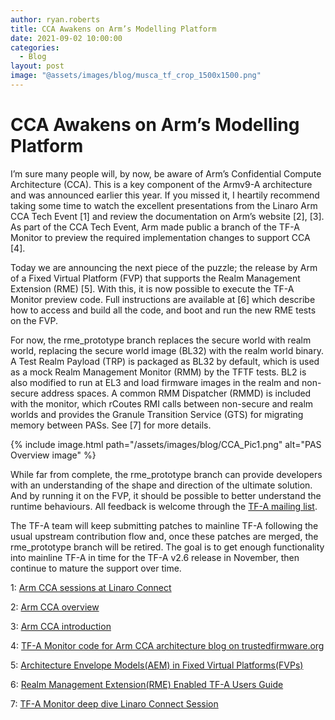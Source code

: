 ```yaml
---
author: ryan.roberts
title: CCA Awakens on Arm’s Modelling Platform
date: 2021-09-02 10:00:00
categories:
  - Blog
layout: post
image: "@assets/images/blog/musca_tf_crop_1500x1500.png"
---
```


# **CCA Awakens on Arm’s Modelling Platform**

I’m sure many people will, by now, be aware of Arm’s Confidential Compute Architecture (CCA). This is a key component of the Armv9-A architecture and was announced earlier this year. If you missed it, I heartily recommend taking some time to watch the excellent presentations from the Linaro Arm CCA Tech Event [1] and review the documentation on Arm’s website [2], [3]. As part of the CCA Tech Event, Arm made public a branch of the TF-A Monitor to preview the required implementation changes to support CCA [4].

Today we are announcing the next piece of the puzzle; the release by Arm of a Fixed Virtual Platform (FVP) that supports the Realm Management Extension (RME) [5]. With this, it is now possible to execute the TF-A Monitor preview code. Full instructions are available at [6] which describe how to access and build all the code, and boot and run the new RME tests on the FVP.

For now, the rme_prototype branch replaces the secure world with realm world, replacing the secure world image (BL32) with the realm world binary. A Test Realm Payload (TRP) is packaged as BL32 by default, which is used as a mock Realm Management Monitor (RMM) by the TFTF tests. BL2 is also modified to run at EL3 and load firmware images in the realm and non-secure address spaces. A common RMM Dispatcher (RMMD) is included with the monitor, which rCoutes RMI calls between non-secure and realm worlds and provides the Granule Transition Service (GTS) for migrating memory between PASs. See [7] for more details.

{% include image.html path="/assets/images/blog/CCA_Pic1.png" alt="PAS Overview image" %}

<div align="center"></div>

While far from complete, the rme_prototype branch can provide developers with an understanding of the shape and direction of the ultimate solution. And by running it on the FVP, it should be possible to better understand the runtime behaviours. All feedback is welcome through the [TF-A mailing list](https://lists.trustedfirmware.org/mailman3/lists/tf-a.lists.trustedfirmware.org/).

The TF-A team will keep submitting patches to mainline TF-A following the usual upstream contribution flow and, once these patches are merged, the rme_prototype branch will be retired. The goal is to get enough functionality into mainline TF-A in time for the TF-A v2.6 release in November, then continue to mature the support over time.

1: [Arm CCA sessions at Linaro Connect](https://connect.linaro.org/resources/arm-cca/)

2: [Arm CCA overview](https://www.arm.com/why-arm/architecture/security-features/arm-confidential-compute-architecture)

3: [Arm CCA introduction](https://developer.arm.com/architectures/architecture-security-features/confidential-computing)

4: [TF-A Monitor code for Arm CCA architecture blog on trustedfirmware.org](https://www.trustedfirmware.org/blog/TrustedFirwmare_TF-A_Monitor_blogpost/)

5: [Architecture Envelope Models(AEM) in Fixed Virtual Platforms(FVPs)](https://developer.arm.com/tools-and-software/simulation-models/fixed-virtual-platforms/arm-ecosystem-models)

6: [Realm Management Extension(RME) Enabled TF-A Users Guide](https://trustedfirmware-a.readthedocs.io/en/topics-rme_prototype/components/rme/rme-userguide.html)

7: [TF-A Monitor deep dive Linaro Connect Session](https://resources.linaro.org/en/resource/DDim6AepcqxjEMpbr72LYe)
